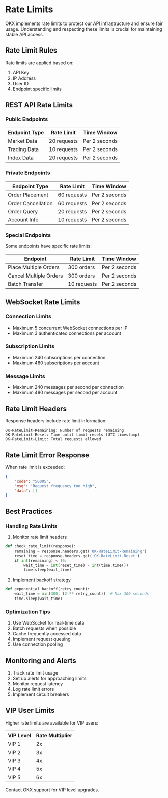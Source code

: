 # Rate Limits

OKX implements rate limits to protect our API infrastructure and ensure fair usage. Understanding and respecting these limits is crucial for maintaining stable API access.

## Rate Limit Rules

Rate limits are applied based on:
1. API Key
2. IP Address
3. User ID
4. Endpoint specific limits

## REST API Rate Limits

### Public Endpoints

| Endpoint Type | Rate Limit | Time Window |
|---------------|------------|-------------|
| Market Data | 20 requests | Per 2 seconds |
| Trading Data | 10 requests | Per 2 seconds |
| Index Data | 20 requests | Per 2 seconds |

### Private Endpoints

| Endpoint Type | Rate Limit | Time Window |
|---------------|------------|-------------|
| Order Placement | 60 requests | Per 2 seconds |
| Order Cancellation | 60 requests | Per 2 seconds |
| Order Query | 20 requests | Per 2 seconds |
| Account Info | 10 requests | Per 2 seconds |

### Special Endpoints

Some endpoints have specific rate limits:

| Endpoint | Rate Limit | Time Window |
|----------|------------|-------------|
| Place Multiple Orders | 300 orders | Per 2 seconds |
| Cancel Multiple Orders | 300 orders | Per 2 seconds |
| Batch Transfer | 10 requests | Per 2 seconds |

## WebSocket Rate Limits

### Connection Limits
- Maximum 5 concurrent WebSocket connections per IP
- Maximum 3 authenticated connections per account

### Subscription Limits
- Maximum 240 subscriptions per connection
- Maximum 480 subscriptions per account

### Message Limits
- Maximum 240 messages per second per connection
- Maximum 480 messages per second per account

## Rate Limit Headers

Response headers include rate limit information:

```
OK-RateLimit-Remaining: Number of requests remaining
OK-RateLimit-Reset: Time until limit resets (UTC timestamp)
OK-RateLimit-Limit: Total requests allowed
```

## Rate Limit Error Response

When rate limit is exceeded:
```json
{
    "code": "50005",
    "msg": "Request frequency too high",
    "data": []
}
```

## Best Practices

### Handling Rate Limits

1. Monitor rate limit headers
```python
def check_rate_limit(response):
    remaining = response.headers.get('OK-RateLimit-Remaining')
    reset_time = response.headers.get('OK-RateLimit-Reset')
    if int(remaining) < 10:
        wait_time = int(reset_time) - int(time.time())
        time.sleep(wait_time)
```

2. Implement backoff strategy
```python
def exponential_backoff(retry_count):
    wait_time = min(300, (2 ** retry_count))  # Max 300 seconds
    time.sleep(wait_time)
```

### Optimization Tips

1. Use WebSocket for real-time data
2. Batch requests when possible
3. Cache frequently accessed data
4. Implement request queuing
5. Use connection pooling

## Monitoring and Alerts

1. Track rate limit usage
2. Set up alerts for approaching limits
3. Monitor request latency
4. Log rate limit errors
5. Implement circuit breakers

## VIP User Limits

Higher rate limits are available for VIP users:

| VIP Level | Rate Multiplier |
|-----------|----------------|
| VIP 1 | 2x |
| VIP 2 | 3x |
| VIP 3 | 4x |
| VIP 4 | 5x |
| VIP 5 | 6x |

Contact OKX support for VIP level upgrades.
